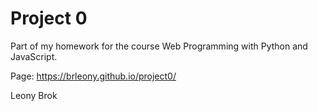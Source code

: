 # Project 0

Part of my homework for the course Web Programming with Python and JavaScript.

Page: https://brleony.github.io/project0/

Leony Brok
